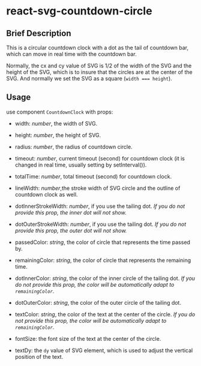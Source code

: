 # react-svg-countdown-circle

## Brief Description

This is a circular countdown clock with a dot as the tail of countdown bar, which can move in real time with the countdown bar.

Normally, the cx and cy value of SVG is 1/2 of the width of the SVG and the height of the SVG, which is to insure that the circles are at the center of the SVG. And normally we set the SVG as a square (`width === height`).

## Usage

use component `CountdownClock` with props:

* width: _number_, the width of SVG.

* height: _number_, the height of SVG.

* radius: _number_, the radius of countdown circle.

* timeout: _number_, current timeout (second) for countdown clock (it is changed in real time, usually setting by setInterval()).

* totalTime: _number_, total timeout (second) for countdown clock.

* lineWidth: _number_,the stroke width of SVG circle and the outline of countdown clock as well.

* dotInnerStrokeWidth: _number_, if you use the tailing dot. *If you do not provide this prop, the inner dot will not show.*

* dotOuterStrokeWidth: _number_, if you use the tailing dot. *If you do not provide this prop, the outer dot will not show.*

* passedColor: _string_, the color of circle that represents the time passed by.

* remainingColor: _string_, the color of circle that represents the remaining time.

* dotInnerColor: _string_, the color of the inner circle of the tailing dot. *If you do not provide this prop, the color will be automatically adapt to `remainingColor`.*

* dotOuterColor: _string_, the color of the outer circle of the tailing dot.

* textColor: _string_, the color of the text at the center of the circle. *If you do not provide this prop, the color will be automatically adapt to `remainingColor`.*

* fontSize: the font size of the text at the center of the circle.

* textDy: the `dy` value of SVG <text> element, which is used to adjust the vertical position of the text.
